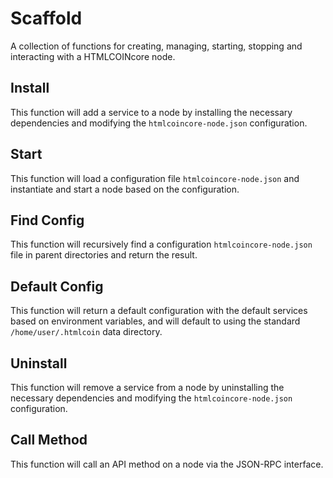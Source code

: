 # Scaffold
A collection of functions for creating, managing, starting, stopping and interacting with a HTMLCOINcore node.

## Install
This function will add a service to a node by installing the necessary dependencies and modifying the `htmlcoincore-node.json` configuration.

## Start
This function will load a configuration file `htmlcoincore-node.json` and instantiate and start a node based on the configuration.

## Find Config
This function will recursively find a configuration `htmlcoincore-node.json` file in parent directories and return the result.

## Default Config
This function will return a default configuration with the default services based on environment variables, and will default to using the standard `/home/user/.htmlcoin` data directory.

## Uninstall
This function will remove a service from a node by uninstalling the necessary dependencies and modifying the `htmlcoincore-node.json` configuration.

## Call Method
This function will call an API method on a node via the JSON-RPC interface.
